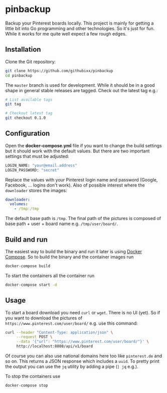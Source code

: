 pinbackup
=========

Backup your Pinterest boards locally. This project is mainly for getting a little bit into Go programming and other technologies. So it's just for fun. While it works for me quite well expect a few rough edges.

Installation
------------

Clone the Git repository:

```bash
git clone https://github.com/githubixx/pinbackup
cd pinbackup
```

The `master` branch is used for development. While it should be in a good shape in general stable releases are tagged. Check out the latest tag e.g.:

```bash
# List available tags
git tag

# Checkout latest tag
git checkout 0.1.0
```

Configuration
-------------

Open the **docker-compose.yml** file if you want to change the build settings but it should work with the default values. But there are two important settings that must be adjusted:

```bash
LOGIN_NAME: "your@email.address"
LOGIN_PASSWORD: "secret"
```

Replace the values with your Pinterest login name and password (Google, Facebook, ... logins don't work). Also of possible interest where the `downloader` stores the images:

```yaml
downloader:
  volumes:
    - /tmp:/tmp
```

The default base path is `/tmp`. The final path of the pictures is composed of base path + user + board name e.g. `/tmp/user/board/`.

Build and run
-------------

The easiest way to build the binary and run it later is using [Docker Compose](https://docs.docker.com/compose/install/). So to build the binary and the container images run

```bash
docker-compose build
```

To start the containers all the container run

```bash
docker-compose start -d
```

Usage
-----

To start a board download you need `curl` or `wget`. There is no UI (yet). So if you want to download the pictures of `https://www.pinterest.com/user/board/` e.g. use this command:

```bash
curl --header "Content-Type: application/json" \
     --request POST \
     --data '{"url": "https://www.pinterest.com/user/board/"}' \
     http://localhost:8080/api/v1/board
```

Of course you can also use national domains here too like `pinterest.de` and so on. This returns a JSON response which includes a `uuid`. To pretty print the output you can use the `jq` utility by adding a pipe (`| jq` e.g.).

To stop the containers use

```bash
docker-compose stop
```
